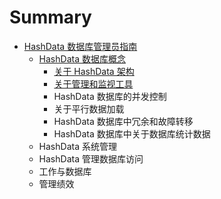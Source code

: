 # Summary

* [HashData 数据库管理员指南](README.md)
  * [HashData 数据库概念](hashdata-shu-ju-ku-gai-nian.md)
    * [关于 HashData 架构](hashdata-shu-ju-ku-gai-nian/guan-yu-hashdata-jia-gou.md)
    * [关于管理和监视工具](hashdata-shu-ju-ku-gai-nian/guan-yu-guan-li-he-jian-shi-gong-ju.md)
    * HashData 数据库的并发控制
    * 关于平行数据加载
    * HashData 数据库中冗余和故障转移
    * HashData 数据库中关于数据库统计数据
  * HashData 系统管理
  * HashData 管理数据库访问
  * 工作与数据库
  * 管理绩效

